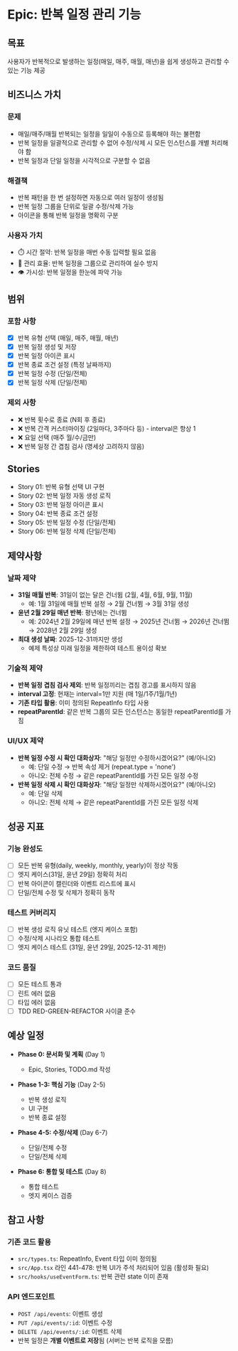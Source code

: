 # Epic: 반복 일정 관리 기능

## 목표

사용자가 반복적으로 발생하는 일정(매일, 매주, 매월, 매년)을 쉽게 생성하고 관리할 수 있는 기능 제공

## 비즈니스 가치

### 문제
- 매일/매주/매월 반복되는 일정을 일일이 수동으로 등록해야 하는 불편함
- 반복 일정을 일괄적으로 관리할 수 없어 수정/삭제 시 모든 인스턴스를 개별 처리해야 함
- 반복 일정과 단일 일정을 시각적으로 구분할 수 없음

### 해결책
- 반복 패턴을 한 번 설정하면 자동으로 여러 일정이 생성됨
- 반복 일정 그룹을 단위로 일괄 수정/삭제 가능
- 아이콘을 통해 반복 일정을 명확히 구분

### 사용자 가치
- ⏱️ 시간 절약: 반복 일정을 매번 수동 입력할 필요 없음
- 🎯 관리 효율: 반복 일정을 그룹으로 관리하여 실수 방지
- 👁️ 가시성: 반복 일정을 한눈에 파악 가능

## 범위

### 포함 사항
- [x] 반복 유형 선택 (매일, 매주, 매월, 매년)
- [x] 반복 일정 생성 및 저장
- [x] 반복 일정 아이콘 표시
- [x] 반복 종료 조건 설정 (특정 날짜까지)
- [x] 반복 일정 수정 (단일/전체)
- [x] 반복 일정 삭제 (단일/전체)

### 제외 사항
- ❌ 반복 횟수로 종료 (N회 후 종료)
- ❌ 반복 간격 커스터마이징 (2일마다, 3주마다 등) - interval은 항상 1
- ❌ 요일 선택 (매주 월/수/금만)
- ❌ 반복 일정 간 겹침 검사 (명세상 고려하지 않음)

## Stories

- Story 01: 반복 유형 선택 UI 구현
- Story 02: 반복 일정 자동 생성 로직
- Story 03: 반복 일정 아이콘 표시
- Story 04: 반복 종료 조건 설정
- Story 05: 반복 일정 수정 (단일/전체)
- Story 06: 반복 일정 삭제 (단일/전체)

## 제약사항

### 날짜 제약
- **31일 매월 반복**: 31일이 없는 달은 건너뜀 (2월, 4월, 6월, 9월, 11월)
  - 예: 1월 31일에 매월 반복 설정 → 2월 건너뜀 → 3월 31일 생성
- **윤년 2월 29일 매년 반복**: 평년에는 건너뜀
  - 예: 2024년 2월 29일에 매년 반복 설정 → 2025년 건너뜀 → 2026년 건너뜀 → 2028년 2월 29일 생성
- **최대 생성 날짜**: 2025-12-31까지만 생성
  - 예제 특성상 미래 일정을 제한하여 테스트 용이성 확보

### 기술적 제약
- **반복 일정 겹침 검사 제외**: 반복 일정끼리는 겹침 경고를 표시하지 않음
- **interval 고정**: 현재는 interval=1만 지원 (매 1일/1주/1월/1년)
- **기존 타입 활용**: 이미 정의된 RepeatInfo 타입 사용
- **repeatParentId**: 같은 반복 그룹의 모든 인스턴스는 동일한 repeatParentId를 가짐

### UI/UX 제약
- **반복 일정 수정 시 확인 대화상자**: "해당 일정만 수정하시겠어요?" (예/아니오)
  - 예: 단일 수정 → 반복 속성 제거 (repeat.type = 'none')
  - 아니오: 전체 수정 → 같은 repeatParentId를 가진 모든 일정 수정
- **반복 일정 삭제 시 확인 대화상자**: "해당 일정만 삭제하시겠어요?" (예/아니오)
  - 예: 단일 삭제
  - 아니오: 전체 삭제 → 같은 repeatParentId를 가진 모든 일정 삭제

## 성공 지표

### 기능 완성도
- [ ] 모든 반복 유형(daily, weekly, monthly, yearly)이 정상 작동
- [ ] 엣지 케이스(31일, 윤년 29일) 정확히 처리
- [ ] 반복 아이콘이 캘린더와 이벤트 리스트에 표시
- [ ] 단일/전체 수정 및 삭제가 정확히 동작

### 테스트 커버리지
- [ ] 반복 생성 로직 유닛 테스트 (엣지 케이스 포함)
- [ ] 수정/삭제 시나리오 통합 테스트
- [ ] 엣지 케이스 테스트 (31일, 윤년 29일, 2025-12-31 제한)

### 코드 품질
- [ ] 모든 테스트 통과
- [ ] 린트 에러 없음
- [ ] 타입 에러 없음
- [ ] TDD RED-GREEN-REFACTOR 사이클 준수

## 예상 일정

- **Phase 0: 문서화 및 계획** (Day 1)
  - Epic, Stories, TODO.md 작성

- **Phase 1-3: 핵심 기능** (Day 2-5)
  - 반복 생성 로직
  - UI 구현
  - 반복 종료 설정

- **Phase 4-5: 수정/삭제** (Day 6-7)
  - 단일/전체 수정
  - 단일/전체 삭제

- **Phase 6: 통합 및 테스트** (Day 8)
  - 통합 테스트
  - 엣지 케이스 검증

## 참고 사항

### 기존 코드 활용
- `src/types.ts`: RepeatInfo, Event 타입 이미 정의됨
- `src/App.tsx` 라인 441-478: 반복 UI가 주석 처리되어 있음 (활성화 필요)
- `src/hooks/useEventForm.ts`: 반복 관련 state 이미 존재

### API 엔드포인트
- `POST /api/events`: 이벤트 생성
- `PUT /api/events/:id`: 이벤트 수정
- `DELETE /api/events/:id`: 이벤트 삭제
- 반복 일정은 **개별 이벤트로 저장**됨 (서버는 반복 로직을 모름)
